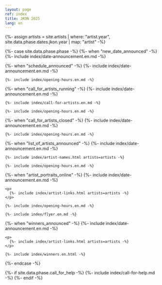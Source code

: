 ```yaml
---
layout: page
ref: index
title: JKON 2025
lang: en
---
```


{%- assign artists = site.artists | where: "artist.year", site.data.phase.dates.jkon.year | map: "artist" -%}

{%- case site.data.phase.phase -%}
  {%- when "new_date_announced" -%}
    {%- include index/date-announcement.en.md -%}

  {%- when "schedule_announced" -%}
    {%- include index/date-announcement.en.md -%}

    {%- include index/opening-hours.en.md -%}

  {%- when "call_for_artists_running" -%}
    {%- include index/date-announcement.en.md -%}
    
    {%- include index/call-for-artists.en.md -%}
    
    {%- include index/opening-hours.en.md -%}

  {%- when "call_for_artists_closed" -%}
    {%- include index/date-announcement.en.md -%}

    {%- include index/opening-hours.en.md -%}

  {%- when "list_of_artists_announced" -%}
    {%- include index/date-announcement.en.md -%}
    
    {%- include index/artist-names.html artists=artists -%}

    {%- include index/opening-hours.en.md -%}
    
  {%- when "artist_portraits_online" -%}
    {%- include index/date-announcement.en.md -%}

    <p>
      {%- include index/artist-links.html artists=artists -%}
    </p>

    {%- include index/opening-hours.en.md -%}
        
    {%- include index/flyer.en.md -%}

  {%- when "winners_announced" -%}
    {%- include index/date-announcement.en.md -%}

    <p>
      {%- include index/artist-links.html artists=artists -%}
    </p>

    {%- include index/winners.en.html -%}
{%- endcase -%}

{%- if site.data.phase.call_for_help -%}
  {%- include index/call-for-help.md -%}
{%- endif -%}
